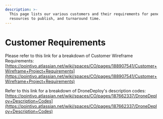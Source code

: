 ```yaml
---
description: >-
  This page lists our various customers and their requirements for penetrations,
  resources to publish, and turnaround time.
---
```


# Customer Requirements

Please refer to this link for a breakdown of Customer Wireframe Requirements:  
[https://pointivo.atlassian.net/wiki/spaces/CO/pages/188907541/Customer+Wireframe+Project+Requirements](https://pointivo.atlassian.net/wiki/spaces/CO/pages/188907541/Customer+Wireframe+Project+Requirements)

Refer to this link for a breakdown of DroneDeploy's description codes: [https://pointivo.atlassian.net/wiki/spaces/CO/pages/187662337/DroneDeploy+Description+Codes](https://pointivo.atlassian.net/wiki/spaces/CO/pages/187662337/DroneDeploy+Description+Codes)



